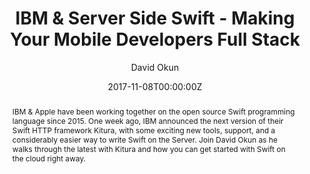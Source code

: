 ---
title: "IBM & Server Side Swift - Making Your Mobile Developers Full Stack"
date: 2017-11-08T00:00:00Z
author: David Okun
abstract: IBM & Apple have been working together on the open source Swift programming language since 2015. One week ago, IBM announced the next version of their Swift HTTP framework Kitura, with some exciting new tools, support, and a considerably easier way to write Swift on the Server. Join David Okun as he walks through the latest with Kitura and how you can get started with Swift on the cloud right away.
geo: Austin, TX, USA
location: Developer Week Austin
slide_url: https://speakerdeck.com/dokun1/ibm-and-server-side-swift-making-your-mobile-developers-full-stack
location_url: http://www.developerweek.com/Austin/conference/
---